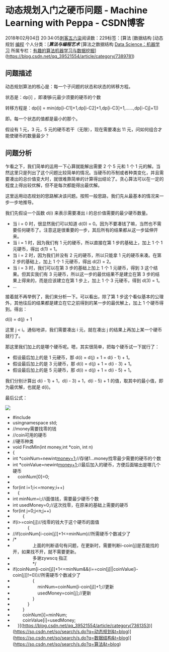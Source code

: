 # 动态规划入门之硬币问题 - Machine Learning with Peppa - CSDN博客





2018年02月04日 20:34:05[刺客五六柒](https://me.csdn.net/qq_39521554)阅读数：229标签：[算法																[数据结构																[动态规划																[编程](https://so.csdn.net/so/search/s.do?q=编程&t=blog)
个人分类：[***算法与编程艺术***																[算法之数据结构																[Data Science：机器学习](https://blog.csdn.net/qq_39521554/article/category/7361355)
所属专栏：[有趣的算法](https://blog.csdn.net/column/details/19022.html)[机器学习与数据挖掘](https://blog.csdn.net/column/details/18961.html)](https://blog.csdn.net/qq_39521554/article/category/7389781)




## 问题描述



动态规划算法的核心是：每一个子问题的状态和状态的转移方程。




状态是：dp[i] ，即凑够i元最少须要的硬币的个数


转移方程是：dp[i] = min(dp[i-C1]+1,dp[i-C2]+1,dp[i-C3]+1,……,dp[i-Cj]+1])


即。每一个状态的值都是最小的那个。



假设有 1 元，3 元，5 元的硬币若干（无限），现在需要凑出 11 元，问如何组合才能使硬币的数量最少？

## 问题分析


乍看之下，我们简单的运用一下心算就能解出需要 2 个 5 元和 1 个 1 元的解。当然这里只是列出了这个问题比较简单的情况。当硬币的币制或者种类变化，并且需要凑出的总价值变大时，就很难靠简单的计算得出结论了。贪心算法可以在一定的程度上得出较优解，但不是每次都能得出最优解。


这里运用动态规划的思路解决该问题。按照一般思路，我们先从最基本的情况来一步一步地推导。


我们先假设一个函数 d(i) 来表示需要凑出 i 的总价值需要的最少硬币数量。
- 当 i = 0 时，很显然我们可以知道 d(0) = 0。因为不要凑钱了嘛，当然也不需要任何硬币了。注意这是很重要的一步，其后所有的结果都从这一步延伸开来。
- 当 i = 1 时，因为我们有 1 元的硬币，所以直接在第 1 步的基础上，加上 1 个 1 元硬币，得出 d(1) = 1。
- 当 i = 2 时，因为我们并没有 2 元的硬币，所以只能拿 1 元的硬币来凑。在第 2 步的基础上，加上 1 个 1 元硬币，得出 d(2) = 2。
- 当 i = 3 时，我们可以在第 3 步的基础上加上 1 个 1 元硬币，得到 3 这个结果。但其实我们有 3 元硬币，所以这一步的最优结果不是建立在第 3 步的结果上得来的，而是应该建立在第 1 步上，加上
 1 个 3 元硬币，得到 d(3) = 1。
- ...


接着就不再举例了，我们来分析一下。可以看出，除了第 1 步这个看似基本的公理外，其他往后的结果都是建立在它之前得到的某一步的最优解上，加上 1 个硬币得到。得出：

d(i) = d(j) + 1


这里 j < i。通俗地讲，我们需要凑出 i 元，就在凑出 j 的结果上再加上某一个硬币就行了。


那这里我们加上的是哪个硬币呢。嗯，其实很简单，把每个硬币试一下就行了：
- 假设最后加上的是 1 元硬币，那 d(i) = d(j) + 1 = d(i - 1) + 1。
- 假设最后加上的是 3 元硬币，那 d(i) = d(j) + 1 = d(i - 3) + 1。
- 假设最后加上的是 5 元硬币，那 d(i) = d(j) + 1 = d(i - 5) + 1。


我们分别计算出 d(i - 1) + 1，d(i - 3) + 1，d(i - 5) + 1 的值，取其中的最小值，即为最优解，也就是 d(i)。


最后公式：

![](https://img-blog.csdn.net/20180204203300911?watermark/2/text/aHR0cDovL2Jsb2cuY3Nkbi5uZXQvcXFfMzk1MjE1NTQ=/font/5a6L5L2T/fontsize/400/fill/I0JBQkFCMA==/dissolve/70/gravity/SouthEast)






- #include<iostream>
- usingnamespace std;  
- //money需要找零的钱
- //coin可用的硬币
- //硬币种类
- void FindMin(int money,int *coin, int n)  
- {  
- int *coinNum=newint[money+1]();//存储1...money找零最少需要的硬币的个数
- int *coinValue=newint[money+1]();//最后加入的硬币，方便后面输出是哪几个硬币
-     coinNum[0]=0;  
- 
- for(int i=1;i<=money;i++)  
-     {  
- int minNum=i;//i面值钱，需要最少硬币个数
- int usedMoney=0;//这次找零，在原来的基础上需要的硬币
- for(int j=0;j<n;j++)  
-         {  
- if(i>=coin[j])//找零的钱大于这个硬币的面值
-             {  
- //if(coinNum[i-coin[j]]+1<=minNum)//所需硬币个数减少了
- /*
-                 上面的判断语句有问题，在更新时，需要判断i-coin[j]是否能找的开，如果找不开，就不需要更新。
-                 多谢zywscq 指正
-                 */
- if(coinNum[i-coin[j]]+1<=minNum&&(i==coin[j]||coinValue[i-coin[j]]!=0))//所需硬币个数减少了
-                 {  
-                     minNum=coinNum[i-coin[j]]+1;//更新
-                     usedMoney=coin[j];//更新
-                 }  
-             }  
-         }  
-         coinNum[i]=minNum;  
-         coinValue[i]=usedMoney;  
-     }](https://blog.csdn.net/qq_39521554/article/category/7361353)](https://so.csdn.net/so/search/s.do?q=动态规划&t=blog)](https://so.csdn.net/so/search/s.do?q=数据结构&t=blog)](https://so.csdn.net/so/search/s.do?q=算法&t=blog)




